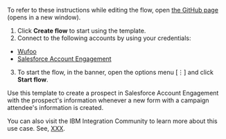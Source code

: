 To refer to these instructions while editing the flow, open [the GitHub page](https://github.com/ot4i/app-connect-templates/tree/master/resources/markdown/Create%20a%20prospect%20in%20Salesforce%20Account%20Engagement%20whenever%20a%20new%20form%20entry%20is%20created%20in%20Wufoo_instructions.md) (opens in a new window).

1. Click **Create flow** to start using the template.
2. Connect to the following accounts by using your credentials:
- [Wufoo](https://www.ibm.com/docs/en/app-connect/containers_cd?topic=apps-wufoo)
- [Salesforce Account Engagement](https://www.ibm.com/docs/en/app-connect/containers_cd?topic=apps-salesforce-account-engagement)
 3. To start the flow, in the banner, open the options menu [⋮] and click **Start flow**.
  
Use this template to create a prospect in Salesforce Account Engagement with the prospect's information whenever a new form with a campaign attendee's information is created.

You can also visit the IBM Integration Community to learn more about this use case. See, [XXX](??).
